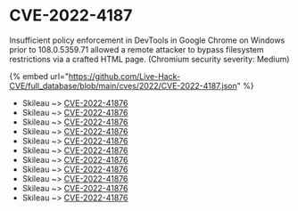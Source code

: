 # CVE-2022-4187

Insufficient policy enforcement in DevTools in Google Chrome on Windows prior to 108.0.5359.71 allowed a remote attacker to bypass filesystem restrictions via a crafted HTML page. (Chromium security severity: Medium)

{% embed url="https://github.com/Live-Hack-CVE/full_database/blob/main/cves/2022/CVE-2022-4187.json" %}


* Skileau ~> [CVE-2022-41876](https://www.alice-snow.ru/2022/database/cve-2022-4187/cve-2022-41876-skileau)
* Skileau ~> [CVE-2022-41876](https://www.alice-snow.ru/2022/database/cve-2022-4187/cve-2022-41876-skileau)
* Skileau ~> [CVE-2022-41876](https://www.alice-snow.ru/2022/database/cve-2022-4187/cve-2022-41876-skileau)
* Skileau ~> [CVE-2022-41876](https://www.alice-snow.ru/2022/database/cve-2022-4187/cve-2022-41876-skileau)
* Skileau ~> [CVE-2022-41876](https://www.alice-snow.ru/2022/database/cve-2022-4187/cve-2022-41876-skileau)
* Skileau ~> [CVE-2022-41876](https://www.alice-snow.ru/2022/database/cve-2022-4187/cve-2022-41876-skileau)
* Skileau ~> [CVE-2022-41876](https://www.alice-snow.ru/2022/database/cve-2022-4187/cve-2022-41876-skileau)
* Skileau ~> [CVE-2022-41876](https://www.alice-snow.ru/2022/database/cve-2022-4187/cve-2022-41876-skileau)
* Skileau ~> [CVE-2022-41876](https://www.alice-snow.ru/2022/database/cve-2022-4187/cve-2022-41876-skileau)
* Skileau ~> [CVE-2022-41876](https://www.alice-snow.ru/2022/database/cve-2022-4187/cve-2022-41876-skileau)
* Skileau ~> [CVE-2022-41876](https://www.alice-snow.ru/2022/database/cve-2022-4187/cve-2022-41876-skileau)